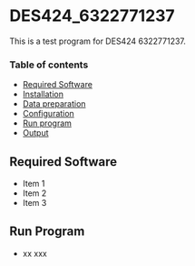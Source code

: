 # DES424_6322771237


This is a test program for DES424 6322771237.
### Table of contents
* [Required Software](#required-software)
* [Installation](#installation)
* [Data preparation](#data-preparation)
* [Configuration](#configuration)
* [Run program](#run-program)
* [Output](#output)
## Required Software
* Item 1
* Item 2
* Item 3
## Run Program
* xx xxx

